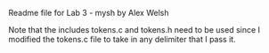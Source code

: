 Readme file for Lab 3 - mysh by Alex Welsh

Note that the includes tokens.c and tokens.h need to be used
since I modified the tokens.c file to take in any delimiter
that I pass it. 